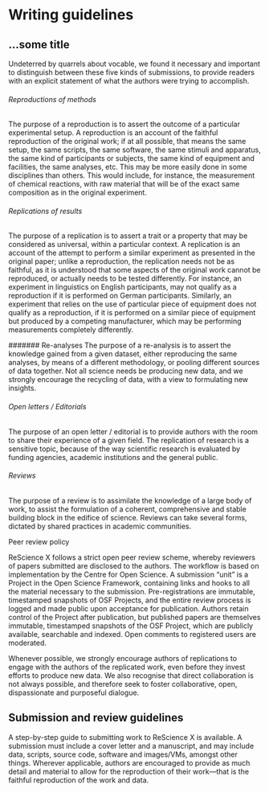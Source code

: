 # Writing guidelines

## ...some title

Undeterred by quarrels about vocable, we found it necessary and important to distinguish between these five kinds of submissions, to provide readers with an explicit statement of what the authors were trying to accomplish.

###### Reproductions of methods
The purpose of a reproduction is to assert the outcome of a particular experimental setup. A reproduction is an account of the faithful reproduction of the original work; if at all possible, that means the same setup, the same scripts, the same software, the same stimuli and apparatus, the same kind of participants or subjects, the same kind of equipment and facilities, the same analyses, etc. This may be more easily done in some disciplines than others. This would include, for instance, the measurement of chemical reactions, with raw material that will be of the exact same composition as in the original experiment.

###### Replications of results
The purpose of a replication is to assert a trait or a property that may be considered as universal, within a particular context. A replication is an account of the attempt to perform a similar experiment as presented in the original paper; unlike a reproduction, the replication needs not be as faithful, as it is understood that some aspects of the original work cannot be reproduced, or actually needs to be tested differently. For instance, an experiment in linguistics on English participants, may not qualify as a reproduction if it is performed on German participants. Similarly, an experiment that relies on the use of particular piece of equipment does not qualify as a reproduction, if it is performed on a similar piece of equipment but produced by a competing manufacturer, which may be performing measurements completely differently.

####### Re-analyses
The purpose of a re-analysis is to assert the knowledge gained from a given dataset, either reproducing the same analyses, by means of a different methodology, or pooling different sources of data together. Not all science needs be producing new data, and we strongly encourage the recycling of data, with a view to formulating new insights.

###### Open letters / Editorials
The purpose of an open letter / editorial is to provide authors with the room to share their experience of a given field. The replication of research is a sensitive topic, because of the way scientific research is evaluated by funding agencies, academic institutions and the general public.

###### Reviews
The purpose of a review is to assimilate the knowledge of a large body of work, to assist the formulation of a coherent, comprehensive and stable building block in the edifice of science. Reviews can take several forms, dictated by shared practices in academic communities.


Peer review policy

ReScience X follows a strict open peer review scheme, whereby reviewers of papers submitted are disclosed to the authors. The workflow is based on implementation by the Centre for Open Science. A submission “unit” is a Project in the Open Science Framework, containing links and hooks to all the material necessary to the submission. Pre-registrations are immutable, timestamped snapshots of OSF Projects, and the entire review process is logged and made public upon acceptance for publication. Authors retain control of the Project after publication, but published papers are themselves immutable, timestamped snapshots of the OSF Project, which are publicly available, searchable and indexed. Open comments to registered users are moderated.

Whenever possible, we strongly encourage authors of replications to engage with the authors of the replicated work, even before they invest efforts to produce new data. We also recognise that direct collaboration is not always possible, and therefore seek to foster collaborative, open, dispassionate and purposeful dialogue.


## Submission and review guidelines

A step-by-step guide to submitting work to ReScience X is available.
A submission must include a cover letter and a manuscript, and may include data, scripts, source code, software and images/VMs, amongst other things. Wherever applicable, authors are encouraged to provide as much detail and material to allow for the reproduction of their work—that is the faithful reproduction of the work and data.

